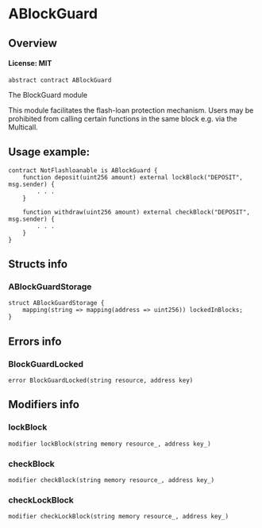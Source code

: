 # ABlockGuard

## Overview

#### License: MIT

```solidity
abstract contract ABlockGuard
```

The BlockGuard module

This module facilitates the flash-loan protection mechanism. Users may be prohibited from calling certain
functions in the same block e.g. via the Multicall.

## Usage example:

```
contract NotFlashloanable is ABlockGuard {
    function deposit(uint256 amount) external lockBlock("DEPOSIT", msg.sender) {
        . . .
    }

    function withdraw(uint256 amount) external checkBlock("DEPOSIT", msg.sender) {
        . . .
    }
}
```
## Structs info

### ABlockGuardStorage

```solidity
struct ABlockGuardStorage {
	mapping(string => mapping(address => uint256)) lockedInBlocks;
}
```


## Errors info

### BlockGuardLocked

```solidity
error BlockGuardLocked(string resource, address key)
```


## Modifiers info

### lockBlock

```solidity
modifier lockBlock(string memory resource_, address key_)
```


### checkBlock

```solidity
modifier checkBlock(string memory resource_, address key_)
```


### checkLockBlock

```solidity
modifier checkLockBlock(string memory resource_, address key_)
```

